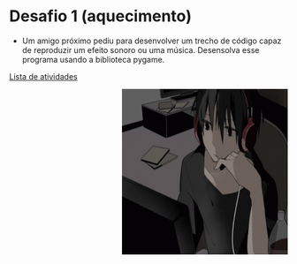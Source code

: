 # Desafio 1 (aquecimento)

- Um amigo próximo pediu para desenvolver um trecho de código capaz de reproduzir um efeito sonoro ou uma música. Desensolva esse programa usando a biblioteca pygame.

[Lista de atividades](./../python.md)

<img height="300" width="300" align="right" alt="Thinking in desktop" src="./assets/shintaro.gif" />